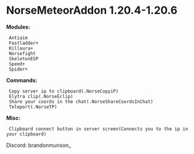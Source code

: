 # NorseMeteorAddon 1.20.4-1.20.6

**Modules:**
```
 Antiaim
 Fastladder+
 Killaura+
 Norsefight
 SkeletonESP
 Speed+
 Spider+
```

**Commands:**
```
 Copy server ip to clipboard(.NorseCopyiP)
 Elytra clip(.NorseEclip)
 Share your coords in the chat(.NorseShareCoordsInChat)
 Teleport(.NorseTP)
```

**Misc:**
```
 Clipboard connect button in server screen(Connects you to the ip in your clipboard)
```
Discord: brandonmunson_
